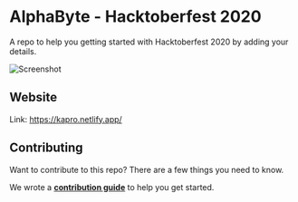 # AlphaByte - Hacktoberfest 2020

A repo to help you getting started with Hacktoberfest 2020 by adding your details.

![Screenshot](https://i.ibb.co/Z1Zt33f/Capture.jpg)

## Website
Link: https://kapro.netlify.app/

## Contributing

Want to contribute to this repo? There are a few things you need to know.

We wrote a [**contribution guide**](CONTRIBUTING.md) to help you get started.
